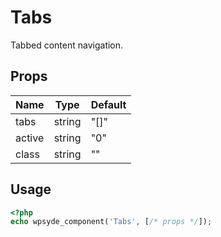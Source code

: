 # Tabs

Tabbed content navigation.

## Props

| Name   | Type   | Default |
| ------ | ------ | ------- |
| tabs   | string | "[]"    |
| active | string | "0"     |
| class  | string | ""      |

## Usage

```php
<?php
echo wpsyde_component('Tabs', [/* props */]);
```
